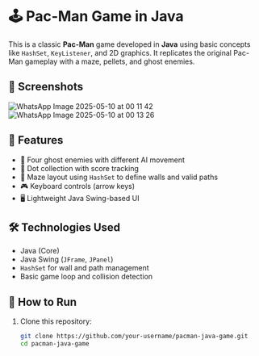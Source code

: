# 🕹️ Pac-Man Game in Java

This is a classic **Pac-Man** game developed in **Java** using basic concepts like `HashSet`, `KeyListener`, and 2D graphics. It replicates the original Pac-Man gameplay with a maze, pellets, and ghost enemies.

## 📸 Screenshots

![WhatsApp Image 2025-05-10 at 00 11 42](https://github.com/user-attachments/assets/f90f1268-e504-40dd-b574-d37ca1b9477a)
![WhatsApp Image 2025-05-10 at 00 13 26](https://github.com/user-attachments/assets/320bc6b4-6d94-4030-a26f-43bbc8ce4349)


## 🔧 Features

- 👻 Four ghost enemies with different AI movement
- 🍒 Dot collection with score tracking
- 🚧 Maze layout using `HashSet` to define walls and valid paths
- 🎮 Keyboard controls (arrow keys)
- 🖥️ Lightweight Java Swing-based UI

## 🛠️ Technologies Used

- Java (Core)
- Java Swing (`JFrame`, `JPanel`)
- `HashSet` for wall and path management
- Basic game loop and collision detection

## 🚀 How to Run

1. Clone this repository:
   ```bash
   git clone https://github.com/your-username/pacman-java-game.git
   cd pacman-java-game
